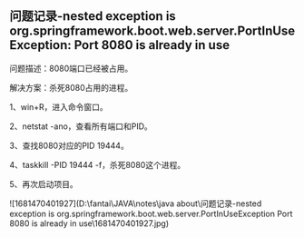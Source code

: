 ## 问题记录-nested exception is org.springframework.boot.web.server.PortInUseException: Port 8080 is already in use

问题描述：8080端口已经被占用。

解决方案：杀死8080占用的进程。

1、win+R，进入命令窗口。

2、netstat -ano，查看所有端口和PID。

3、查找8080对应的PID 19444。

4、taskkill -PID 19444 -f，杀死8080这个进程。

5、再次启动项目。

![1681470401927](D:\fantai\JAVA\notes\java about\问题记录-nested exception is org.springframework.boot.web.server.PortInUseException Port 8080 is already in use\1681470401927.jpg)

